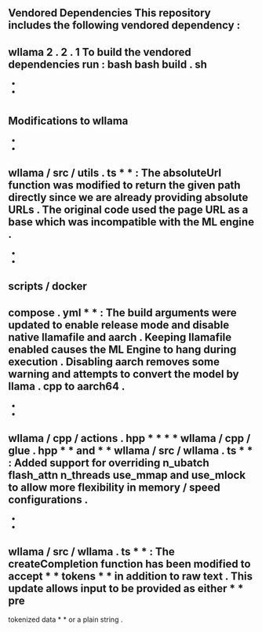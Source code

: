 #
Vendored
Dependencies
This
repository
includes
the
following
vendored
dependency
:
-
wllama
2
.
2
.
1
To
build
the
vendored
dependencies
run
:
bash
bash
build
.
sh
-
-
-
#
#
Modifications
to
wllama
-
*
*
wllama
/
src
/
utils
.
ts
*
*
:
The
absoluteUrl
function
was
modified
to
return
the
given
path
directly
since
we
are
already
providing
absolute
URLs
.
The
original
code
used
the
page
URL
as
a
base
which
was
incompatible
with
the
ML
engine
.
-
*
*
scripts
/
docker
-
compose
.
yml
*
*
:
The
build
arguments
were
updated
to
enable
release
mode
and
disable
native
llamafile
and
aarch
.
Keeping
llamafile
enabled
causes
the
ML
Engine
to
hang
during
execution
.
Disabling
aarch
removes
some
warning
and
attempts
to
convert
the
model
by
llama
.
cpp
to
aarch64
.
-
*
*
wllama
/
cpp
/
actions
.
hpp
*
*
*
*
wllama
/
cpp
/
glue
.
hpp
*
*
and
*
*
wllama
/
src
/
wllama
.
ts
*
*
:
Added
support
for
overriding
n_ubatch
flash_attn
n_threads
use_mmap
and
use_mlock
to
allow
more
flexibility
in
memory
/
speed
configurations
.
-
*
*
wllama
/
src
/
wllama
.
ts
*
*
:
The
createCompletion
function
has
been
modified
to
accept
*
*
tokens
*
*
in
addition
to
raw
text
.
This
update
allows
input
to
be
provided
as
either
*
*
pre
-
tokenized
data
*
*
or
a
plain
string
.
